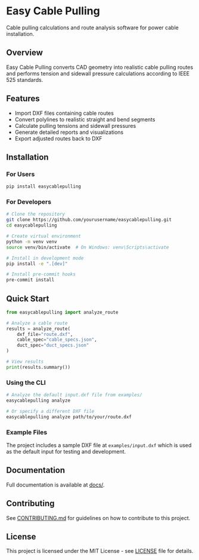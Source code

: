 # Easy Cable Pulling

Cable pulling calculations and route analysis software for power cable installation.

## Overview

Easy Cable Pulling converts CAD geometry into realistic cable pulling routes and performs tension and sidewall pressure calculations according to IEEE 525 standards.

## Features

- Import DXF files containing cable routes
- Convert polylines to realistic straight and bend segments
- Calculate pulling tensions and sidewall pressures
- Generate detailed reports and visualizations
- Export adjusted routes back to DXF

## Installation

### For Users

```bash
pip install easycablepulling
```

### For Developers

```bash
# Clone the repository
git clone https://github.com/yourusername/easycablepulling.git
cd easycablepulling

# Create virtual environment
python -m venv venv
source venv/bin/activate  # On Windows: venv\Scripts\activate

# Install in development mode
pip install -e ".[dev]"

# Install pre-commit hooks
pre-commit install
```

## Quick Start

```python
from easycablepulling import analyze_route

# Analyze a cable route
results = analyze_route(
    dxf_file="route.dxf",
    cable_spec="cable_specs.json",
    duct_spec="duct_specs.json"
)

# View results
print(results.summary())
```

### Using the CLI

```bash
# Analyze the default input.dxf file from examples/
easycablepulling analyze

# Or specify a different DXF file
easycablepulling analyze path/to/your/route.dxf
```

### Example Files

The project includes a sample DXF file at `examples/input.dxf` which is used as the default input for testing and development.

## Documentation

Full documentation is available at [docs/](docs/).

## Contributing

See [CONTRIBUTING.md](CONTRIBUTING.md) for guidelines on how to contribute to this project.

## License

This project is licensed under the MIT License - see [LICENSE](LICENSE) file for details.